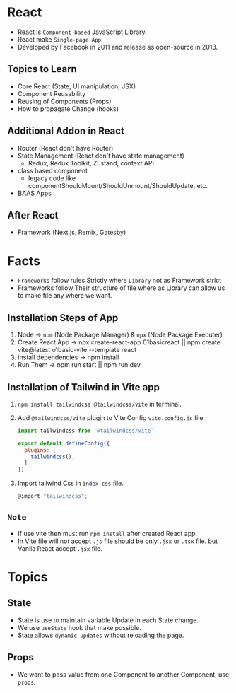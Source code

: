 # React

- React is `Component-based` JavaScript Library.
- React make `Single-page App`.
- Developed by Facebook in 2011 and release as open-source in 2013.

## Topics to Learn

- Core React (State, UI manipulation, JSX)
- Component Reusability
- Reusing of Components (Props)
- How to propagate Change (hooks)

## Additional Addon in React

- Router (React don't have Router)
- State Management (React don't have state management)
  - Redux, Redux Toolkit, Zustand, context API
- class based component
  - legacy code like componentShouldMount/ShouldUnmount/ShouldUpdate, etc.
- BAAS Apps

## After React

- Framework (Next.js, Remix, Gatesby)

# Facts

- `Frameworks` follow rules Strictly where `Library` not as Framework strict
- Frameworks follow Their structure of file where as Library can allow us to make file any where we want.

## Installation Steps of App

1. Node -> `npm` (Node Package Manager) & `npx` (Node Package Executer)
2. Create React App -> npx create-react-app 01basicreact || npm create vite@latest o1basic-vite --template react
3. install dependencies -> npm install
3. Run Them -> npm run start || npm run dev

## Installation of Tailwind in Vite app

1. `npm install tailwindcss @tailwindcss/vite` in terminal.
2. Add `@tailwindcss/vite` plugin to Vite Config `vite.config.js` file

   ```js
   import tailwindcss from `@tailwindcss/vite`

   export default defineConfig({
     plugins: [
       tailwindcss(),
     ]
   })
   ```

3. Import tailwind Css in `index.css` file.
   ```js
   @import "tailwindcss";
   ```

## `Note`

- If use vite then must run `npm install` after created React app.
- In Vite file will not accept `.js` file should be only `.jsx` or `.tsx` file. but Vanila React accept `.jsx` file.

# Topics

## State

- State is use to maintain variable Update in each State change.
- We use `useState` hook that make possible.
- State allows `dynamic updates` without reloading the page.

## Props

- We want to pass value from one Component to another Component, use `props`.
